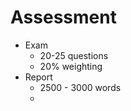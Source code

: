 # Assessment

- Exam
    - 20-25 questions
    - 20% weighting
- Report
    - 2500 - 3000 words
    - 